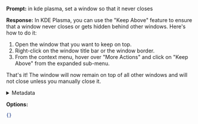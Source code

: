 **Prompt:**
in kde plasma, set a window so that it never closes


**Response:**
In KDE Plasma, you can use the "Keep Above" feature to ensure that a window never closes or gets hidden behind other windows. Here's how to do it:

1. Open the window that you want to keep on top.
2. Right-click on the window title bar or the window border.
3. From the context menu, hover over "More Actions" and click on "Keep Above" from the expanded sub-menu.

That's it! The window will now remain on top of all other windows and will not close unless you manually close it.

<details><summary>Metadata</summary>

- Duration: 6047 ms
- Datetime: 2023-08-24T08:07:36.129165
- Model: gpt-3.5-turbo-0613

</details>

**Options:**
```json
{}
```

